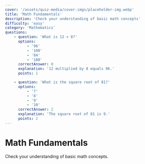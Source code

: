 ```yaml
---
cover: '/assets/quiz-media/cover-imgs/placeholder-img.webp'
title: 'Math Fundamentals'
description: 'Check your understanding of basic math concepts'
difficulty: 'easy'
category: 'Mathematics'
questions:
    - question: 'What is 12 × 8?'
      options:
          - '96'
          - '108'
          - '84'
          - '100'
      correctAnswer: 0
      explanation: '12 multiplied by 8 equals 96.'
      points: 1

    - question: 'What is the square root of 81?'
      options:
          - '7'
          - '8'
          - '9'
          - '10'
      correctAnswer: 2
      explanation: 'The square root of 81 is 9.'
      points: 2
---
```


# Math Fundamentals

Check your understanding of basic math concepts.
